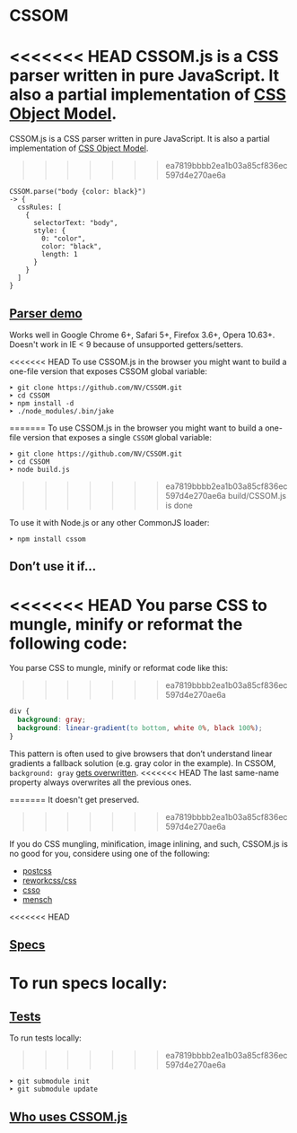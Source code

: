 # CSSOM

<<<<<<< HEAD
CSSOM.js is a CSS parser written in pure JavaScript. It also a partial implementation of [CSS Object Model](http://dev.w3.org/csswg/cssom/). 
=======
CSSOM.js is a CSS parser written in pure JavaScript. It is also a partial implementation of [CSS Object Model](http://dev.w3.org/csswg/cssom/). 
>>>>>>> ea7819bbbb2ea1b03a85cf836ec597d4e270ae6a

    CSSOM.parse("body {color: black}")
    -> {
      cssRules: [
        {
          selectorText: "body",
          style: {
            0: "color",
            color: "black",
            length: 1
          }
        }
      ]
    }


## [Parser demo](http://nv.github.com/CSSOM/docs/parse.html)

Works well in Google Chrome 6+, Safari 5+, Firefox 3.6+, Opera 10.63+.
Doesn't work in IE < 9 because of unsupported getters/setters.

<<<<<<< HEAD
To use CSSOM.js in the browser you might want to build a one-file version that exposes CSSOM global variable:

    ➤ git clone https://github.com/NV/CSSOM.git
    ➤ cd CSSOM
    ➤ npm install -d
    ➤ ./node_modules/.bin/jake
=======
To use CSSOM.js in the browser you might want to build a one-file version that exposes a single `CSSOM` global variable:

    ➤ git clone https://github.com/NV/CSSOM.git
    ➤ cd CSSOM
    ➤ node build.js
>>>>>>> ea7819bbbb2ea1b03a85cf836ec597d4e270ae6a
    build/CSSOM.js is done

To use it with Node.js or any other CommonJS loader:

    ➤ npm install cssom

## Don’t use it if...

<<<<<<< HEAD
You parse CSS to mungle, minify or reformat the following code:
=======
You parse CSS to mungle, minify or reformat code like this:
>>>>>>> ea7819bbbb2ea1b03a85cf836ec597d4e270ae6a

```css
div {
  background: gray;
  background: linear-gradient(to bottom, white 0%, black 100%);
}
```

This pattern is often used to give browsers that don’t understand linear gradients a fallback solution (e.g. gray color in the example).
In CSSOM, `background: gray` [gets overwritten](http://nv.github.io/CSSOM/docs/parse.html#css=div%20%7B%0A%20%20%20%20%20%20background%3A%20gray%3B%0A%20%20%20%20background%3A%20linear-gradient(to%20bottom%2C%20white%200%25%2C%20black%20100%25)%3B%0A%7D).
<<<<<<< HEAD
The last same-name property always overwrites all the previous ones.

=======
It doesn't get preserved.
>>>>>>> ea7819bbbb2ea1b03a85cf836ec597d4e270ae6a

If you do CSS mungling, minification, image inlining, and such, CSSOM.js is no good for you, considere using one of the following:

  * [postcss](https://github.com/postcss/postcss)
  * [reworkcss/css](https://github.com/reworkcss/css)
  * [csso](https://github.com/css/csso)
  * [mensch](https://github.com/brettstimmerman/mensch)


<<<<<<< HEAD
## [Specs](http://nv.github.com/CSSOM/spec/)

To run specs locally:
=======
## [Tests](http://nv.github.com/CSSOM/spec/)

To run tests locally:
>>>>>>> ea7819bbbb2ea1b03a85cf836ec597d4e270ae6a

    ➤ git submodule init
    ➤ git submodule update


## [Who uses CSSOM.js](https://github.com/NV/CSSOM/wiki/Who-uses-CSSOM.js)
